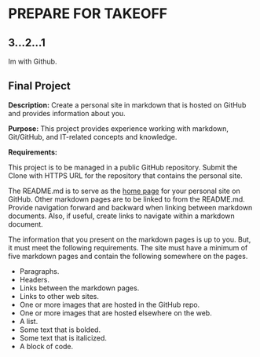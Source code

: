 <!DOCTYPE html>
<html>
<body>
<h1> PREPARE FOR TAKEOFF</h1>
<h2> 3...2...1 </h2>
<p>Im with Github.</p>
</body>
</html>

## Final Project

**Description:** Create a personal site in markdown that is hosted on GitHub and provides information about you.

**Purpose:** This project provides experience working with markdown, Git/GitHub, and IT-related concepts and knowledge.

**Requirements:**

This project is to be managed in a public GitHub repository. Submit the Clone with HTTPS URL for the repository that contains the personal site.

The README.md is to serve as the [home page](https://en.wikipedia.org/wiki/Home_page) for your personal site on GitHub. Other markdown pages are to be linked to from the README.md. Provide navigation forward and backward when linking between markdown documents. Also, if useful, create links to navigate within a markdown document.

The information that you present on the markdown pages is up to you. But, it must meet the following requirements. The site must have a minimum of five markdown pages and contain the following somewhere on the pages.

* Paragraphs.
* Headers.
* Links between the markdown pages.
* Links to other web sites.
* One or more images that are hosted in the GitHub repo.
* One or more images that are hosted elsewhere on the web.
* A list.
* Some text that is bolded.
* Some text that is italicized.
* A block of code.
